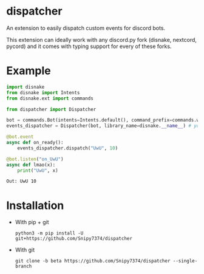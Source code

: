 # dispatcher

An extension to easily dispatch custom events for discord bots.

This extension can ideally work with any discord.py fork (disnake, nextcord, pycord) and it comes with typing support for every of these forks.

# Example

```py
import disnake
from disnake import Intents
from disnake.ext import commands

from dispatcher import Dispatcher

bot = commands.Bot(intents=Intents.default(), command_prefix=commands.when_mentioned)
events_dispatcher = Dispatcher(bot, library_name=disnake.__name__) # you can also pass "disnake"

@bot.event
async def on_ready():
    events_dispatcher.dispatch("UwU", 10)

@bot.listen("on_UwU")
async def lmao(x):
    print("UwU", x)
```

```
Out: UwU 10
```

# Installation

- With pip + git

    ```
    python3 -m pip install -U git+https://github.com/Snipy7374/dispatcher
    ```

- With git

    ```
    git clone -b beta https://github.com/Snipy7374/dispatcher --single-branch
    ```
